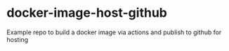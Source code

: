 # docker-image-host-github
Example repo to build a docker image via actions and publish to github for hosting
